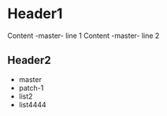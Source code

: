 # Header1

Content -master- line 1
Content -master- line 2

## Header2

- master
- patch-1
- list2
- list4444
